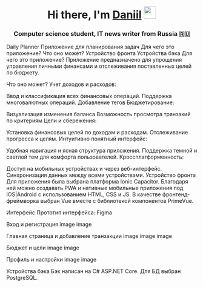 <h1 align="center">Hi there, I'm <a href="https://daniilshat.ru/" target="_blank">Daniil</a> 
<img src="https://github.com/blackcater/blackcater/raw/main/images/Hi.gif" height="32"/></h1>
<h3 align="center">Computer science student, IT news writer from Russia 🇷🇺</h3>
Daily Planner
Приложение для планирования задач
Для чего это приложение?
Что оно может?
Устройство фронта
Устройства бэка
Для чего это приложение?
Приложение предназначено для упрощения управления личными финансами и отслеживания поставленных целей по бюджету.

Что оно может?
Учет доходов и расходов:

Ввод и классификация всех финансовых операций.
Поддержка многовалютных операций.
Добавление тегов
Бюджетирование:

Визуализация изменения баланса
Возможность просмотра транзакий по критериям
Цели и сбережения:

Установка финансовых целей по доходам и расходам.
Отслеживание прогресса к целям.
Интуитивно понятный интерфейс:

Удобная навигация и ясная структура приложения.
Поддержка темной и светлой тем для комфорта пользователей.
Кроссплатформенность:

Доступ на мобильных устройствах и через веб-интерфейс.
Синхронизация данных между всеми устройствами.
Устройство фронта
Для приложения была выбрана платформа Ionic Capacitor. Благодаря ней можно создавать PWA и нативные мобильные приложения под IOS|Android с использованием HTML, CSS и JS. В качестве фронтенд-фреймворка выбран Vue вместе с библиотекой компонентов PrimeVue.

Интерфейс
Прототип интерфейса: Figma

Вход и регистрация
image image

Главная страница и добавление транзакции
image image image

Бюджет и цели
image image

Профиль и настройки
image image

Устройства бэка
Бэк написан на C# ASP.NET Core. Для БД выбран PostgreSQL.
